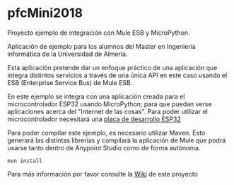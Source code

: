 # pfcMini2018

Proyecto ejemplo de integración con Mule ESB y MicroPython.

Aplicación de ejemplo para los alumnos del Master en Ingeniería informática de la Universidad de Almería.

Esta aplicación pretende dar un enfoque práctico de una aplicación que integra distintos servicios a través de una única API en este caso usando el ESB (Enterprise Service Bus) de Mule ESB.

En este ejemplo se integra con una aplicación creada para el microcontrolador ESP32 usando MicroPython; para que puedan verse aplicaciones acerca del "Internet de las cosas". Para poder utilizar el microcontrolador necesitará una [placa  de desarrollo ESP32](https://amzn.to/2ABCZN3)

Para poder compilar este ejemplo, es necesario utilizar Maven. Esto generará las distintas librerías y compilará la aplicación de Mule que podrá usarse tanto dentro de Anypoint Studio como de forma autónoma.

```mvn install```


Para más información por favor consulte la [Wiki](https://github.com/zerasul/pfcMini2018/wiki) de este proyecto
